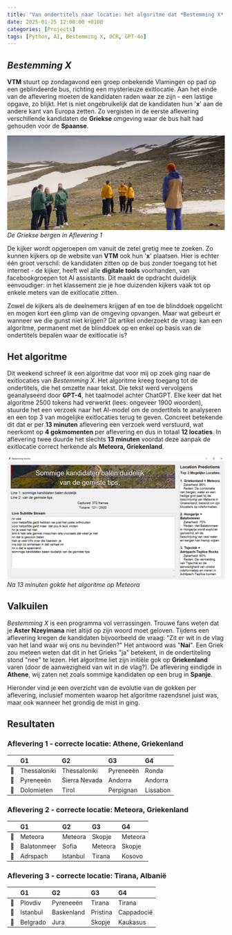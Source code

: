 ```yaml
---
title: "Van ondertitels naar locatie: het algoritme dat *Bestemming X* voorspelde in 13 minuten"
date: 2025-01-25 12:00:00 +0100
categories: [Projects]
tags: [Python, AI, Bestemming X, OCR, GPT-4o]
---
```



## *Bestemming X*

**VTM** stuurt op zondagavond een groep onbekende Vlamingen op pad op een geblindeerde bus, richting een mysterieuze exitlocatie. Aan het einde van de aflevering moeten de kandidaten raden waar ze zijn - een lastige opgave, zo blijkt. Het is niet ongebruikelijk dat de kandidaten hun '**x**' aan de andere kant van Europa zetten. Zo vergisten in de eerste aflevering verschillende kandidaten de **Griekse** omgeving waar de bus halt had gehouden voor de **Spaanse**.

![De Griekse bergen in Aflevering 1](/assets/bestemming1.PNG)
_De Griekse bergen in Aflevering 1_

De kijker wordt opgeroepen om vanuit de zetel gretig mee te zoeken. Zo kunnen kijkers op de website van **VTM** ook hun '**x**' plaatsen. Hier is echter één groot verschil: de kandidaten zitten op de bus zonder toegang tot het internet - de kijker, heeft wel alle **digitale tools** voorhanden, van facebookgroepen tot AI assistants. Dit maakt de opdracht duidelijk eenvoudiger: in het klassement zie je hoe duizenden kijkers vaak tot op enkele meters van de exitlocatie zitten.

Zowel de kijkers als de deelnemers krijgen af en toe de blinddoek opgelicht en mogen kort een glimp van de omgeving opvangen. Maar wat gebeurt er wanneer we die gunst niet krijgen? Dit artikel onderzoekt de vraag: kan een algoritme, permanent met de blinddoek op en enkel op basis van de ondertitels bepalen waar de exitlocatie is?

## Het algoritme

Dit weekend schreef ik een algoritme dat voor mij op zoek ging naar de exitlocaties van *Bestemming X*. Het algoritme kreeg toegang tot de ondertitels, die het omzette naar tekst. Die tekst werd vervolgens geanalyseerd door **GPT-4**, het taalmodel achter ChatGPT. Elke keer dat het algoritme 2500 tokens had verwerkt (lees: ongeveer 1900 woorden), stuurde het een verzoek naar het AI-model om de ondertitels te analyseren en een top 3 van mogelijke exitlocaties terug te geven. Concreet betekende dit dat er per **13 minuten** aflevering een verzoek werd verstuurd, wat neerkomt op **4 gokmomenten** per aflevering en dus in totaal **12 locaties**. In aflevering twee duurde het slechts **13 minuten** voordat deze aanpak de exitlocatie correct herkende als **Meteora, Griekenland**.

![Na 13 minuten gokte het algoritme op Meteora](/assets/x1.png)
_Na 13 minuten gokte het algoritme op Meteora_

## Valkuilen

*Bestemming X* is een programma vol verrassingen. Trouwe fans weten dat je **Aster Nzeyimana** niet altijd op zijn woord moet geloven. Tijdens een aflevering kregen de kandidaten bijvoorbeeld de vraag: "Zit er wit in de vlag van het land waar wij ons nu bevinden?" Het antwoord was "**Nai**". Een Griek zou meteen weten dat dit in het Grieks "ja" betekent, in de ondertiteling stond "nee" te lezen. Het algoritme liet zijn initiële gok op **Griekenland** varen (door de aanwezigheid van wit in de vlag?). De aflevering eindigde in **Athene**, wij zaten net zoals sommige kandidaten op een brug in **Spanje**.

Hieronder vind je een overzicht van de evolutie van de gokken per aflevering, inclusief momenten waarop het algoritme razendsnel juist was, maar ook wanneer het grondig de mist in ging.

## Resultaten

### Aflevering 1 - correcte locatie: **Athene, Griekenland**

| | G1 | G2 | G3 | G4 |
|:---:|:---|:---|:---|:---|
| 🥇 | Thessaloniki | Thessaloniki | Pyreneeën | Ronda |
| 🥈 | Pyreneeën | Sierra Nevada | Andorra | Andorra |
| 🥉 | Dolomieten | Tirol | Perpignan | Lissabon |

### Aflevering 2 - correcte locatie: **Meteora, Griekenland**

| | G1 | G2 | G3 | G4 |
|:---:|:---|:---|:---|:---|
| 🥇 | Meteora | Meteora | Skopje | Meteora |
| 🥈 | Balatonmeer | Sofia | Meteora | Skopje |
| 🥉 | Adrspach | Istanbul | Tirana | Kosovo |

### Aflevering 3 - correcte locatie: **Tirana, Albanië**

| | G1 | G2 | G3 | G4 |
|:---:|:---|:---|:---|:---|
| 🥇 | Plovdiv | Pyreneeën | Tirana | Tirana |
| 🥈 | Istanbul | Baskenland | Pristina | Cappadocië |
| 🥉 | Belgrado | Jura | Skopje | Kaukasus | 
